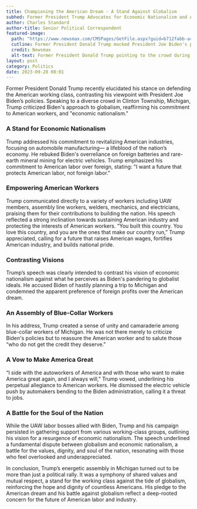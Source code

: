 ```yaml
---
title: Championing the American Dream - A Stand Against Globalism
subhed: Former President Trump Advocates for Economic Nationalism and American Labor
author: Charles Standard
author-title: Senior Political Correspondent
featured-image: 
  path: "https://www.newsmax.com/CMSPages/GetFile.aspx?guid=b712fabb-a431-491e-9e1c-7b5bf5b7ca91&SiteName=Newsmax&maxsidesize=600"
  cutline: Former President Donald Trump mocked President Joe Biden's pandering to the United Auto Workers labor union bosses. 
  credit: Newsmax
  alt-text: Former President Donald Trump pointing to the crowd during a speech.
layout: post
category: Politics
date: 2023-09-28 08:01
---
```


Former President Donald Trump recently elucidated his stance on defending the American working class, contrasting his viewpoint with President Joe Biden’s policies. Speaking to a diverse crowd in Clinton Township, Michigan, Trump criticized Biden's approach to globalism, reaffirming his commitment to American workers, and "economic nationalism."

### A Stand for Economic Nationalism
Trump addressed his commitment to revitalizing American industries, focusing on automobile manufacturing— a lifeblood of the nation’s economy. He rebuked Biden's overreliance on foreign batteries and rare-earth mineral mining for electric vehicles. Trump emphasized his commitment to American labor over foreign, stating: "I want a future that protects American labor, not foreign labor."

### Empowering American Workers
Trump communicated directly to a variety of workers including UAW members, assembly line workers, welders, mechanics, and electricians, praising them for their contributions to building the nation. His speech reflected a strong inclination towards sustaining American industry and protecting the interests of American workers. “You built this country. You love this country, and you are the ones that make our country run,” Trump appreciated, calling for a future that raises American wages, fortifies American industry, and builds national pride.

### Contrasting Visions
Trump’s speech was clearly intended to contrast his vision of economic nationalism against what he perceives as Biden's pandering to globalist ideals. He accused Biden of hastily planning a trip to Michigan and condemned the apparent preference of foreign profits over the American dream.

### An Assembly of Blue-Collar Workers
In his address, Trump created a sense of unity and camaraderie among blue-collar workers of Michigan. He was not there merely to criticize Biden's policies but to reassure the American worker and to salute those “who do not get the credit they deserve.”

### A Vow to Make America Great
“I side with the autoworkers of America and with those who want to make America great again, and I always will,” Trump vowed, underlining his perpetual allegiance to American workers. He dismissed the electric vehicle push by automakers bending to the Biden administration, calling it a threat to jobs.

### A Battle for the Soul of the Nation
While the UAW labor bosses allied with Biden, Trump and his campaign persisted in gathering support from various working-class groups, outlining his vision for a resurgence of economic nationalism. The speech underlined a fundamental dispute between globalism and economic nationalism, a battle for the values, dignity, and soul of the nation, resonating with those who feel overlooked and underappreciated.

In conclusion, Trump’s energetic assembly in Michigan turned out to be more than just a political rally. It was a symphony of shared values and mutual respect, a stand for the working class against the tide of globalism, reinforcing the hope and dignity of countless Americans. His pledge to the American dream and his battle against globalism reflect a deep-rooted concern for the future of American labor and industry.
